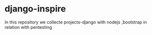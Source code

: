 # django-inspire
In this repository we collecte projects-django with nodejs ,bootstrap in relation with pentesting
